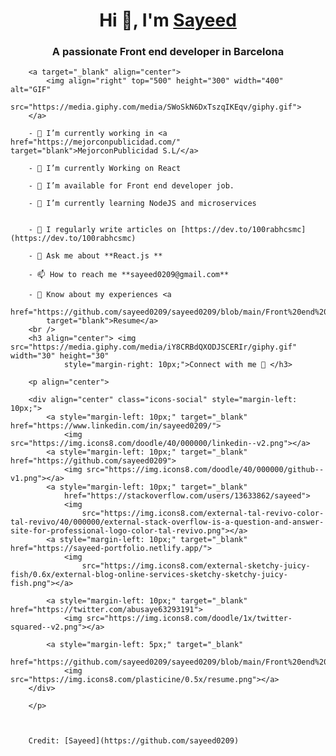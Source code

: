 <h1 align="center">Hi 👋, I'm <a href="https://100rabhcsmc.github.io/Me.io/" target="blank">
                Sayeed</a></h1>
        <h3 align="center">A passionate Front end developer in Barcelona</h3>


        <a target="_blank" align="center">
            <img align="right" top="500" height="300" width="400" alt="GIF"
                src="https://media.giphy.com/media/SWoSkN6DxTszqIKEqv/giphy.gif">
        </a>

        - 🔭 I’m currently working in <a href="https://mejorconpublicidad.com/" target="blank">MejorconPublicidad S.L/</a>

        - 🌱 I’m currently Working on React

        - 🤝 I’m available for Front end developer job.

        - 🌱 I’m currently learning NodeJS and microservices
            

        - 📝 I regularly write articles on [https://dev.to/100rabhcsmc](https://dev.to/100rabhcsmc)

        - 💬 Ask me about **React.js **

        - 📫 How to reach me **sayeed0209@gmail.com**

        - 📄 Know about my experiences <a
            href="https://github.com/sayeed0209/sayeed0209/blob/main/Front%20end%20Developer.pdf"
            target="blank">Resume</a>
        <br />
        <h3 align="center"> <img src="https://media.giphy.com/media/iY8CRBdQXODJSCERIr/giphy.gif" width="30" height="30"
                style="margin-right: 10px;">Connect with me 🤝 </h3>

        <p align="center">

        <div align="center" class="icons-social" style="margin-left: 10px;">
            <a style="margin-left: 10px;" target="_blank" href="https://www.linkedin.com/in/sayeed0209/">
                <img src="https://img.icons8.com/doodle/40/000000/linkedin--v2.png"></a>
            <a style="margin-left: 10px;" target="_blank" href="https://github.com/sayeed0209">
                <img src="https://img.icons8.com/doodle/40/000000/github--v1.png"></a>
            <a style="margin-left: 10px;" target="_blank"
                href="https://stackoverflow.com/users/13633862/sayeed">
                <img
                    src="https://img.icons8.com/external-tal-revivo-color-tal-revivo/40/000000/external-stack-overflow-is-a-question-and-answer-site-for-professional-logo-color-tal-revivo.png"></a>
            <a style="margin-left: 10px;" target="_blank" href="https://sayeed-portfolio.netlify.app/">
                <img
                    src="https://img.icons8.com/external-sketchy-juicy-fish/0.6x/external-blog-online-services-sketchy-sketchy-juicy-fish.png"></a>
           
            <a style="margin-left: 10px;" target="_blank" href="https://twitter.com/abusaye63293191">
                <img src="https://img.icons8.com/doodle/1x/twitter-squared--v2.png"></a>
         
            <a style="margin-left: 5px;" target="_blank"
                href="https://github.com/sayeed0209/sayeed0209/blob/main/Front%20end%20Developer.pdf">
                <img src="https://img.icons8.com/plasticine/0.5x/resume.png"></a>
        </div>

        </p>

     

        Credit: [Sayeed](https://github.com/sayeed0209)
